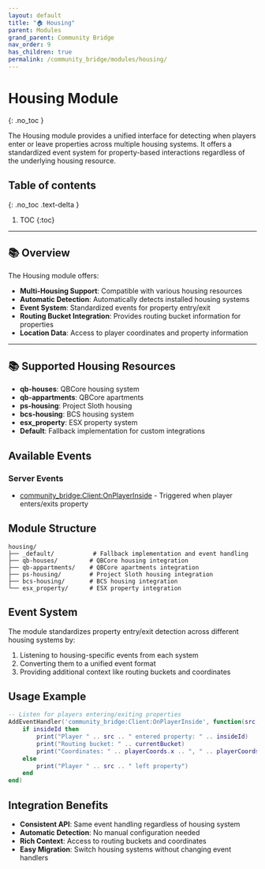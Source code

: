 ```yaml
---
layout: default
title: "🏠 Housing"
parent: Modules
grand_parent: Community Bridge
nav_order: 9
has_children: true
permalink: /community_bridge/modules/housing/
---
```


# Housing Module
{: .no_toc }

The Housing module provides a unified interface for detecting when players enter or leave properties across multiple housing systems. It offers a standardized event system for property-based interactions regardless of the underlying housing resource.

## Table of contents
{: .no_toc .text-delta }

1. TOC
{:toc}

---

## 📚 Overview

The Housing module offers:

- **Multi-Housing Support**: Compatible with various housing resources
- **Automatic Detection**: Automatically detects installed housing systems
- **Event System**: Standardized events for property entry/exit
- **Routing Bucket Integration**: Provides routing bucket information for properties
- **Location Data**: Access to player coordinates and property information

---

## 📚 Supported Housing Resources

- **qb-houses**: QBCore housing system
- **qb-appartments**: QBCore apartments
- **ps-housing**: Project Sloth housing
- **bcs-housing**: BCS housing system
- **esx_property**: ESX property system
- **Default**: Fallback implementation for custom integrations

## Available Events

### Server Events
- [community_bridge:Client:OnPlayerInside](server/events/OnPlayerInside.md) - Triggered when player enters/exits property

## Module Structure

```
housing/
├── _default/           # Fallback implementation and event handling
├── qb-houses/         # QBCore housing integration
├── qb-appartments/    # QBCore apartments integration
├── ps-housing/        # Project Sloth housing integration
├── bcs-housing/       # BCS housing integration
└── esx_property/      # ESX property integration
```

## Event System

The module standardizes property entry/exit detection across different housing systems by:
1. Listening to housing-specific events from each system
2. Converting them to a unified event format
3. Providing additional context like routing buckets and coordinates

## Usage Example

```lua
-- Listen for players entering/exiting properties
AddEventHandler('community_bridge:Client:OnPlayerInside', function(src, insideId, currentBucket, playerCoords)
    if insideId then
        print("Player " .. src .. " entered property: " .. insideId)
        print("Routing bucket: " .. currentBucket)
        print("Coordinates: " .. playerCoords.x .. ", " .. playerCoords.y .. ", " .. playerCoords.z)
    else
        print("Player " .. src .. " left property")
    end
end)
```

## Integration Benefits

- **Consistent API**: Same event handling regardless of housing system
- **Automatic Detection**: No manual configuration needed  
- **Rich Context**: Access to routing buckets and coordinates
- **Easy Migration**: Switch housing systems without changing event handlers
